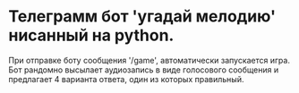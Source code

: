 # Телеграмм бот 'угадай мелодию' нисанный на python.

При отправке боту сообщения '/game', автоматически запускается игра.
Бот рандомно высылает аудиозапись в виде голосового сообщения и предлагает 4 варианта ответа, один из которых правильный.
